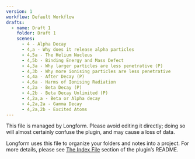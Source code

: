 ```yaml
---
version: 1
workflow: Default Workflow
drafts:
  - name: Draft 1
    folder: Draft 1
    scenes:
      - 4 - Alpha Decay
      - 4,a - Why does it release alpha particles
      - 4,5a - The Helium Nucleus
      - 4,5b - Binding Energy and Mass Defect
      - 4,3a - Why larger particles are less penetrative (P)
      - 4,3b - Why more ionising particles are less penetrative
      - 4,4a - After Decay (P)
      - 4,6a - Harms of Ionising Radiation
      - 4,2a - Beta Decay (P)
      - 4,2b - Beta Decay Unlimited (P)
      - 4,2a,a - Beta or Alpha decay
      - 4,2a,2a - Gamma Decay
      - 4,2a,2b - Excited Atoms
---
```



This file is managed by Longform. Please avoid editing it directly; doing so will almost certainly confuse the plugin, and may cause a loss of data.

Longform uses this file to organize your folders and notes into a project. For more details, please see [The Index File](https://github.com/kevboh/longform#the-index-file) section of the plugin’s README.

